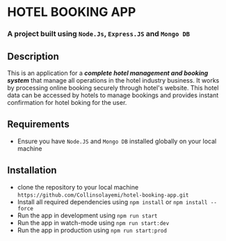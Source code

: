# HOTEL BOOKING APP

### A project built using ```Node.Js```, ```Express.JS``` and ```Mongo DB```

## Description
This is an application for a ***complete hotel management and booking system*** that manage all operations in the hotel industry business. It works by processing online booking securely through hotel's website. This hotel data can be accessed by hotels to manage bookings and provides instant confirmation for hotel boking for the user.

## Requirements
- Ensure you have ```Node.JS``` and ```Mongo DB``` installed globally on your local machine

## Installation 
- clone the repository to your local machine ```https://github.com/Collinsolayemi/hotel-booking-app.git```
- Install all required dependencies using ```npm install``` or ```npm install --force```
- Run the app in development using ```npm run start```
- Run the app in watch-mode using ```npm run start:dev```
- Run the app in production using ```npm run start:prod```
